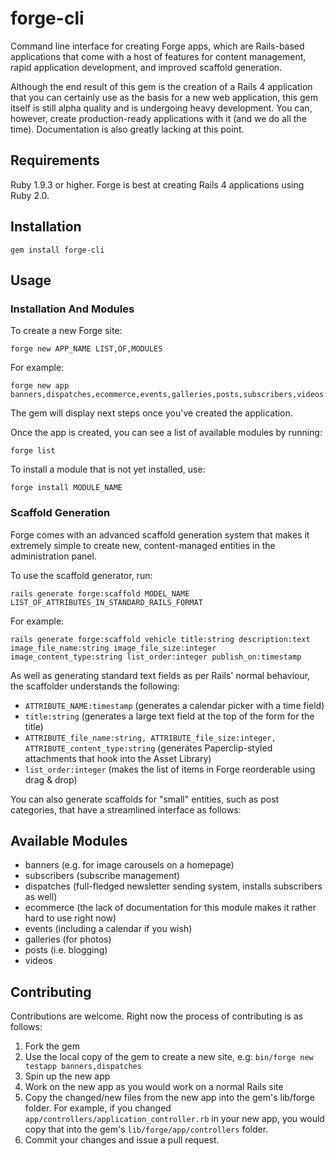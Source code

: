 # forge-cli

Command line interface for creating Forge apps, which are Rails-based applications that come with a host of features
for content management, rapid application development, and improved scaffold generation.

Although the end result of this gem is the creation of a Rails 4 application that you can certainly use as the basis
for a new web application, this gem itself is still alpha quality and is undergoing heavy development.  You can, however,
create production-ready applications with it (and we do all the time).  Documentation is also greatly lacking at this
point.

## Requirements

Ruby 1.9.3 or higher.  Forge is best at creating Rails 4 applications using Ruby 2.0.

## Installation

    gem install forge-cli

## Usage

### Installation And Modules

To create a new Forge site:

    forge new APP_NAME LIST,OF,MODULES

For example:

    forge new app banners,dispatches,ecommerce,events,galleries,posts,subscribers,videos

The gem will display next steps once you've created the application.

Once the app is created, you can see a list of available modules by running:

    forge list

To install a module that is not yet installed, use:

    forge install MODULE_NAME

### Scaffold Generation

Forge comes with an advanced scaffold generation system that makes it extremely simple to create new,
content-managed entities in the administration panel.

To use the scaffold generator, run:

    rails generate forge:scaffold MODEL_NAME LIST_OF_ATTRIBUTES_IN_STANDARD_RAILS_FORMAT

For example:

    rails generate forge:scaffold vehicle title:string description:text image_file_name:string image_file_size:integer image_content_type:string list_order:integer publish_on:timestamp

As well as generating standard text fields as per Rails' normal behaviour, the scaffolder understands the following:

* `ATTRIBUTE_NAME:timestamp` (generates a calendar picker with a time field)
* `title:string` (generates a large text field at the top of the form for the title)
* `ATTRIBUTE_file_name:string, ATTRIBUTE_file_size:integer, ATTRIBUTE_content_type:string` (generates Paperclip-styled attachments that hook into the Asset Library)
* `list_order:integer` (makes the list of items in Forge reorderable using drag & drop)

You can also generate scaffolds for "small" entities, such as post categories, that have a streamlined interface as follows:



## Available Modules

* banners (e.g. for image carousels on a homepage)
* subscribers (subscribe management)
* dispatches (full-fledged newsletter sending system, installs subscribers as well)
* ecommerce (the lack of documentation for this module makes it rather hard to use right now)
* events (including a calendar if you wish)
* galleries (for photos)
* posts (i.e. blogging)
* videos

## Contributing

Contributions are welcome.  Right now the process of contributing is as follows:

1. Fork the gem
2. Use the local copy of the gem to create a new site, e.g: `bin/forge new testapp banners,dispatches`
3. Spin up the new app
4. Work on the new app as you would work on a normal Rails site
5. Copy the changed/new files from the new app into the gem's lib/forge folder.  For example, if you changed
   `app/controllers/application_controller.rb` in your new app, you would copy that into the gem's `lib/forge/app/controllers` folder.
6. Commit your changes and issue a pull request.
